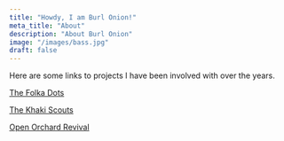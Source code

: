 ```yaml
---
title: "Howdy, I am Burl Onion!"
meta_title: "About"
description: "About Burl Onion"
image: "/images/bass.jpg"
draft: false
---
```


Here are some links to projects I have been involved with over the years. 

<a href="https://open.spotify.com/artist/5tEE2O5JHT46xMvSzv67YC">The Folka Dots</a>

<a href="https://thekhakiscouts.bandcamp.com/album/12-days">The Khaki Scouts</a>

<a href="https://openorchardrevival.bandcamp.com/album/what-are-they-doing-in-heaven-today">Open Orchard Revival</a>
